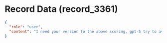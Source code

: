 # Record Data (record_3361)

```json
{
  "role": "user",
  "content": "I need your version fo the above scoring, gpt-5 try to avoid being unencumbeterd by gemini's thinking but you don't have to produce a new result or anything. just do your analysis. \n"
}
```
